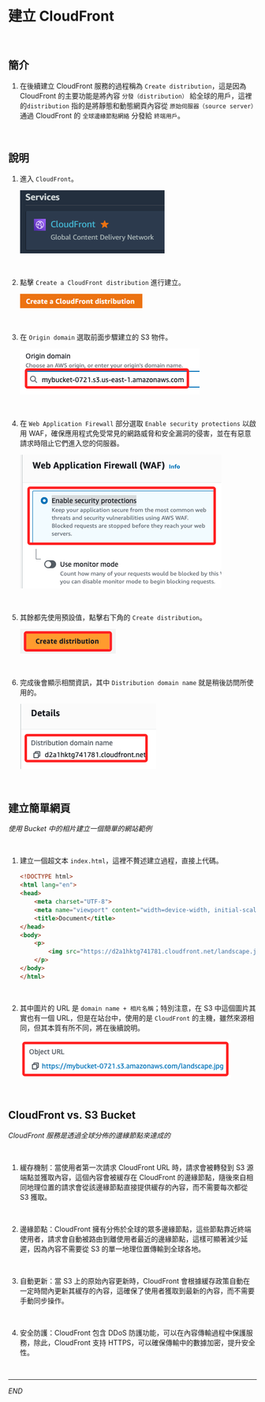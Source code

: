 # 建立 CloudFront

<br>

## 簡介

1. 在後續建立 CloudFront 服務的過程稱為 `Create distribution`，這是因為 CloudFront 的主要功能是將內容 `分發（distribution）` 給全球的用戶，這裡的`distribution` 指的是將靜態和動態網頁內容從 `原始伺服器（source server）` 通過 CloudFront 的 `全球邊緣節點網絡` 分發給 `終端用戶`。

<br>

## 說明

1. 進入 `CloudFront`。

    ![](images/img_08.png)

<br>

2. 點擊 `Create a CloudFront distribution` 進行建立。

    ![](images/img_09.png)

<br>

3. 在 `Origin domain` 選取前面步驟建立的 S3 物件。

    ![](images/img_10.png)

<br>

4. 在 `Web Application Firewall` 部分選取 `Enable security protections` 以啟用 WAF，確保應用程式免受常見的網路威脅和安全漏洞的侵害，並在有惡意請求時阻止它們進入您的伺服器。

    ![](images/img_12.png)

<br>

5. 其餘都先使用預設值，點擊右下角的 `Create distribution`。

    ![](images/img_11.png)

<br>

6. 完成後會顯示相關資訊，其中 `Distribution domain name` 就是稍後訪問所使用的。

    ![](images/img_13.png)

<br>

## 建立簡單網頁

_使用 Bucket 中的相片建立一個簡單的網站範例_

<br>

1. 建立一個超文本 `index.html`，這裡不贅述建立過程，直接上代碼。

    ```html
    <!DOCTYPE html>
    <html lang="en">
    <head>
        <meta charset="UTF-8">
        <meta name="viewport" content="width=device-width, initial-scale=1.0">
        <title>Document</title>
    </head>
    <body>
        <p>
            <img src="https://d2a1hktg741781.cloudfront.net/landscape.jpg" alt="風景圖片" >
        </p>
    </body>
    </html>
    ```

<br>

2. 其中圖片的 URL 是 `domain name + 相片名稱`；特別注意，在 S3 中這個圖片其實也有一個 URL，但是在站台中，使用的是 `CloudFront` 的主機，雖然來源相同，但其本質有所不同，將在後續說明。

    ![](images/img_14.png)

<br>

## CloudFront vs. S3 Bucket

_CloudFront 服務是透過全球分佈的邊緣節點來達成的_

<br>

1. 緩存機制：當使用者第一次請求 CloudFront URL 時，請求會被轉發到 S3 源端點並獲取內容，這個內容會被緩存在 CloudFront 的邊緣節點，隨後來自相同地理位置的請求會從該邊緣節點直接提供緩存的內容，而不需要每次都從 S3 獲取。

<br>

2. 邊緣節點：CloudFront 擁有分佈於全球的眾多邊緣節點，這些節點靠近終端使用者，請求會自動被路由到離使用者最近的邊緣節點，這樣可顯著減少延遲，因為內容不需要從 S3 的單一地理位置傳輸到全球各地。

<br>

3. 自動更新：當 S3 上的原始內容更新時，CloudFront 會根據緩存政策自動在一定時間內更新其緩存的內容，這確保了使用者獲取到最新的內容，而不需要手動同步操作。

<br>

4. 安全防護：CloudFront 包含 DDoS 防護功能，可以在內容傳輸過程中保護服務，除此，CloudFront 支持 HTTPS，可以確保傳輸中的數據加密，提升安全性。

<br>

___

_END_